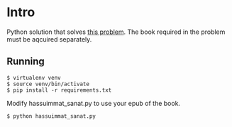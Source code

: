 # Intro

Python solution that solves [this problem](https://wunder.dog/hassuimmat-sanat). The book required in the problem must be aqcuired separately.

## Running

```
$ virtualenv venv
$ source venv/bin/activate
$ pip install -r requirements.txt
```

Modify hassuimmat_sanat.py to use your epub of the book.

```
$ python hassuimmat_sanat.py
```

